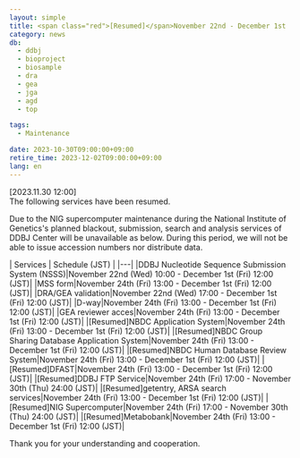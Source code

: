 ```yaml
---
layout: simple
title: <span class="red">[Resumed]</span>November 22nd - December 1st  suspension of DDBJ services due to NIG supercomputer maintenance
category: news
db:
  - ddbj
  - bioproject
  - biosample
  - dra
  - gea
  - jga
  - agd
  - top

tags:
  - Maintenance

date: 2023-10-30T09:00:00+09:00
retire_time: 2023-12-02T09:00:00+09:00
lang: en
---
```


<span class="red">[2023.11.30 12:00]</span>    
The following services have been resumed.    

Due to the NIG supercomputer maintenance during the National Institute of Genetics's planned blackout, submission, search and analysis services of DDBJ Center will be unavailable as below.
During this period, we will not be able to issue accession numbers nor distribute data.

| Services | Schedule (JST) | 
|---|
|DDBJ Nucleotide Sequence Submission System (NSSS)|November 22nd (Wed) 10:00 - December 1st (Fri) 12:00 (JST)|
|MSS form|November 24th (Fri) 13:00 - December 1st (Fri) 12:00 (JST)|
|DRA/GEA validation|November 22nd (Wed) 17:00 - December 1st (Fri) 12:00 (JST)|
|D-way|November 24th (Fri) 13:00 - December 1st (Fri) 12:00 (JST)|
|GEA reviewer acces|November 24th (Fri) 13:00 - December 1st (Fri) 12:00 (JST)|
|<span class="red">[Resumed]</span>NBDC Application System|November 24th (Fri) 13:00 - December 1st (Fri) 12:00 (JST)|
|<span class="red">[Resumed]</span>NBDC Group Sharing Database Application System|November 24th (Fri) 13:00 - December 1st (Fri) 12:00 (JST)|
|<span class="red">[Resumed]</span>NBDC Human Database Review System|November 24th (Fri) 13:00 - December 1st (Fri) 12:00 (JST)|
|<span class="red">[Resumed]</span>DFAST|November 24th (Fri) 13:00 - December 1st (Fri) 12:00 (JST)|
|<span class="red">[Resumed]</span>DDBJ FTP Service|November 24th (Fri) 17:00 - November 30th (Thu) 24:00 (JST)|
|<span class="red">[Resumed]</span>getentry, ARSA search services|November 24th (Fri) 13:00 - December 1st (Fri) 12:00 (JST)|
|<span class="red">[Resumed]</span>NIG Supercomputer|November 24th (Fri) 17:00 - November 30th (Thu) 24:00 (JST)|
|<span class="red">[Resumed]</span>Metabobank|November 24th (Fri) 13:00 - December 1st (Fri) 12:00 (JST)|

Thank you for your understanding and cooperation.
